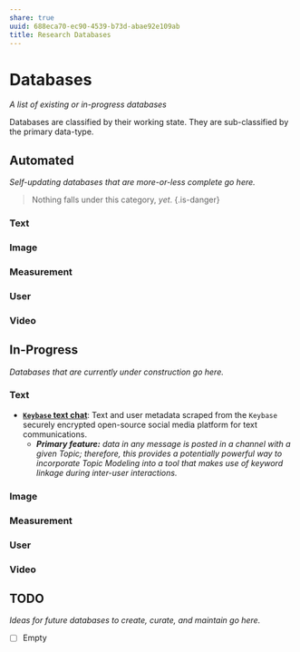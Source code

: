 ```yaml
---
share: true
uuid: 688eca70-ec90-4539-b73d-abae92e109ab
title: Research Databases
---
```

# Databases #
*A list of existing or in-progress databases*  

Databases are classified by their working state. They are sub-classified by the primary data-type.

## Automated ##
*Self-updating databases that are more-or-less complete go here.*
> Nothing falls under this category, *yet*.
{.is-danger}

### Text ###

### Image ###

### Measurement ###

### User ###

### Video ###

## In-Progress ##
*Databases that are currently under construction go here.*

### Text ###
* **[`Keybase` text chat](//Dashboards/Databases/Keybase-Text-Chat-Data)**: Text and user metadata scraped from the `Keybase` securely encrypted open-source social media platform for text communications.
  + ***Primary feature:** data in any message is posted in a channel with a given Topic; therefore, this provides a potentially powerful way to incorporate Topic Modeling into a tool that makes use of keyword linkage during inter-user interactions.*

### Image ###

### Measurement ###

### User ###

### Video ###

## TODO ##
*Ideas for future databases to create, curate, and maintain go here.*

- [ ] Empty